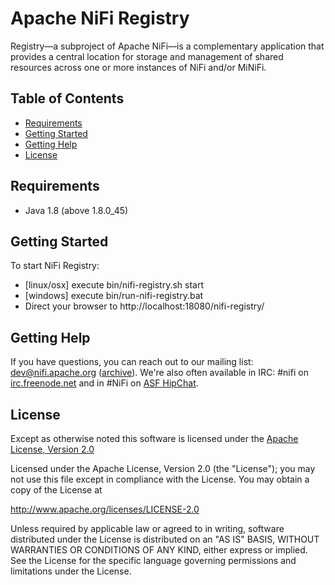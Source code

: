 <!--
  Licensed to the Apache Software Foundation (ASF) under one or more
  contributor license agreements.  See the NOTICE file distributed with
  this work for additional information regarding copyright ownership.
  The ASF licenses this file to You under the Apache License, Version 2.0
  (the "License"); you may not use this file except in compliance with
  the License.  You may obtain a copy of the License at
      http://www.apache.org/licenses/LICENSE-2.0
  Unless required by applicable law or agreed to in writing, software
  distributed under the License is distributed on an "AS IS" BASIS,
  WITHOUT WARRANTIES OR CONDITIONS OF ANY KIND, either express or implied.
  See the License for the specific language governing permissions and
  limitations under the License.
-->
# Apache NiFi Registry

Registry—a subproject of Apache NiFi—is a complementary application that provides a central location for storage and management of shared resources across one or more instances of NiFi and/or MiNiFi.

## Table of Contents

- [Requirements](#requirements)
- [Getting Started](#getting-started)
- [Getting Help](#getting-help)
- [License](#license)

## Requirements

* Java 1.8 (above 1.8.0_45)

## Getting Started

To start NiFi Registry:
- [linux/osx] execute bin/nifi-registry.sh start
- [windows] execute bin/run-nifi-registry.bat
- Direct your browser to http://localhost:18080/nifi-registry/

## Getting Help
If you have questions, you can reach out to our mailing list: dev@nifi.apache.org
([archive](https://mail-archives.apache.org/mod_mbox/nifi-dev)).
We're also often available in IRC: #nifi on
[irc.freenode.net](https://webchat.freenode.net/?channels=#nifi) 
and in #NiFi on [ASF HipChat](https://www.hipchat.com/gzh2m5YML).

## License

Except as otherwise noted this software is licensed under the
[Apache License, Version 2.0](http://www.apache.org/licenses/LICENSE-2.0.html)

Licensed under the Apache License, Version 2.0 (the "License");
you may not use this file except in compliance with the License.
You may obtain a copy of the License at

  http://www.apache.org/licenses/LICENSE-2.0

Unless required by applicable law or agreed to in writing, software
distributed under the License is distributed on an "AS IS" BASIS,
WITHOUT WARRANTIES OR CONDITIONS OF ANY KIND, either express or implied.
See the License for the specific language governing permissions and
limitations under the License.

